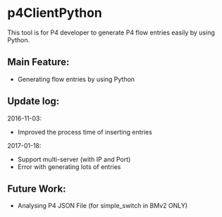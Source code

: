 # p4ClientPython
This tool is for P4 developer to generate P4 flow entries easily by using Python.

Main Feature:
--------------
 - Generating flow entries by using Python

Update log:
--------------
2016-11-03:
 - Improved the process time of inserting entries
 
2017-01-18:
 - Support multi-server (with IP and Port)
 - Error with generating lots of entries

Future Work:
--------------
 - Analysing P4 JSON File (for simple_switch in BMv2 ONLY)
